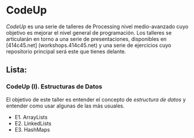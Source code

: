 # CodeUp
_CodeUp_ es una serie de talleres de Processing nivel medio-avanzado cuyo objetivo es mejorar el nivel general de programación. Los talleres se articularán en torno a una serie de presentaciones, disponibles en [414c45.net] (workshops.414c45.net) y una serie de ejercicios cuyo repositorio principal será este que tienes delante.

## Lista:

### CodeUp (I). Estructuras de Datos

El objetivo de este taller es entender el concepto de _estructura de datos_ y entender como usar algunas de las más usuales. 

* E1. ArrayLists
* E2. LinkedLists
* E3. HashMaps
